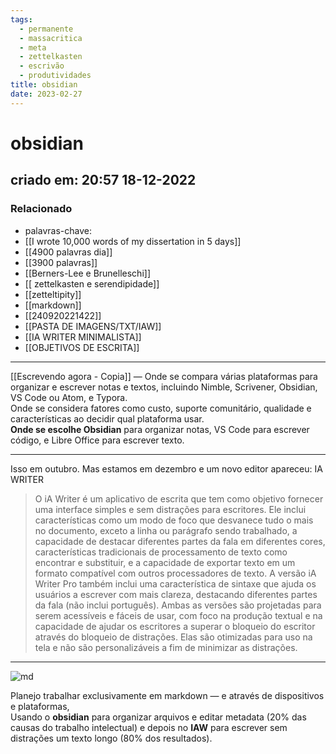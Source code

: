 ```yaml
---
tags:
  - permanente
  - massacritica
  - meta
  - zettelkasten
  - escrivão
  - produtividades
title: obsidian
date: 2023-02-27
---
```


# obsidian

## criado em: 20:57 18-12-2022

### Relacionado

- palavras-chave: 
- [[I wrote 10,000 words of my dissertation in 5 days]]
- [[4900 palavras dia]]
- [[3900 palavras]]
- [[Berners-Lee e Brunelleschi]]
- [[ zettelkasten e serendipidade]]
- [[zetteltipity]]
- [[markdown]]
- [[240920221422]]
- [[PASTA DE IMAGENS/TXT/IAW]]
- [[IA WRITER MINIMALISTA]]
- [[OBJETIVOS DE ESCRITA]]
---

[[Escrevendo agora - Copia]] — Onde se compara várias plataformas para organizar e escrever notas e textos, incluindo Nimble, Scrivener, Obsidian, VS Code ou Atom, e Typora.  
Onde se considera fatores como custo, suporte comunitário, qualidade e características ao decidir qual plataforma usar.  
**Onde se escolhe Obsidian** para organizar notas, VS Code para escrever código, e Libre Office para escrever texto.

---

Isso em outubro. Mas estamos em dezembro e um novo editor apareceu: IA WRITER

>O iA Writer é um aplicativo de escrita que tem como objetivo fornecer uma interface simples e sem distrações para escritores. Ele inclui características como um modo de foco que desvanece tudo o mais no documento, exceto a linha ou parágrafo sendo trabalhado, a capacidade de destacar diferentes partes da fala em diferentes cores, características tradicionais de processamento de texto como encontrar e substituir, e a capacidade de exportar texto em um formato compatível com outros processadores de texto. A versão iA Writer Pro também inclui uma característica de sintaxe que ajuda os usuários a escrever com mais clareza, destacando diferentes partes da fala (não inclui português). Ambas as versões são projetadas para serem acessíveis e fáceis de usar, com foco na produção textual e na capacidade de ajudar os escritores a superar o bloqueio do escritor através do bloqueio de distrações. Elas são otimizadas para uso na tela e não são personalizáveis a fim de minimizar as distrações.

---

![md](https://i.postimg.cc/SxPLZmq7/image.png)

Planejo trabalhar exclusivamente em markdown — e através de dispositivos e plataformas,  
Usando o **obsidian** para organizar arquivos e editar metadata (20% das causas do trabalho intelectual) e depois no **IAW** para escrever sem distrações um texto longo (80% dos resultados). 
